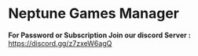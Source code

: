 # Neptune Games Manager
**For Password or Subscription Join our discord Server :** https://discord.gg/z7zxeW6agQ
